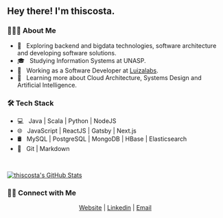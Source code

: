 <h2> Hey there! I'm thiscosta.</h2>

<h3> 👨🏻‍💻 About Me </h3>

- 🤔 &nbsp; Exploring backend and bigdata technologies, software architecture and developing software solutions.
- 🎓 &nbsp; Studying Information Systems at UNASP.
- 💼 &nbsp; Working as a Software Developer at [Luizalabs](https://www.linkedin.com/company/luizalabs/mycompany/).
- 🌱 &nbsp; Learning more about Cloud Architecture, Systems Design and Artificial Intelligence.

<h3>🛠 Tech Stack</h3>

- 💻 &nbsp; Java | Scala | Python | NodeJS
- 🌐 &nbsp; JavaScript | ReactJS | Gatsby | Next.js
- 🛢 &nbsp; MySQL | PostgreSQL | MongoDB | HBase | Elasticsearch 
- 🔧 &nbsp; Git | Markdown

<br/>

[![thiscosta's GitHub Stats](https://github-readme-stats.vercel.app/api?username=thiscosta&show_icons=true)](https://github.com/thiscosta)

<h3> 🤝🏻 Connect with Me </h3>

<p align="center">
<a href="https://www.codestudio.com.br/">Website</a>
<span> | </span>
<a href="https://www.linkedin.com/in/thiscosta00/">Linkedin</a>
<span> | </span>
<a href="mailto:thiago@codestudio.com">Email</a>
</p>
